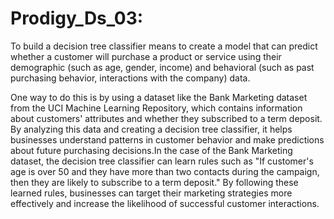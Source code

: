 # Prodigy_Ds_03:

To build a decision tree classifier means to create a model that can predict whether a customer will purchase a product or service using their demographic (such as age, gender, income) and behavioral (such as past purchasing behavior, interactions with the company) data. 

One way to do this is by using a dataset like the Bank Marketing dataset from the UCI Machine Learning Repository, which contains information about customers' attributes and whether they subscribed to a term deposit. By analyzing this data and creating a decision tree classifier, it helps businesses understand patterns in customer behavior and make predictions about future purchasing decisions.In the case of the Bank Marketing dataset, the decision tree classifier can learn rules such as "If customer's age is over 50 and they have more than two contacts during the campaign, then they are likely to subscribe to a term deposit." By following these learned rules, businesses can target their marketing strategies more effectively and increase the likelihood of successful customer interactions.
